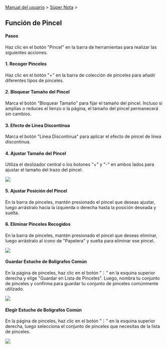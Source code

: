 [Manual del usuario](/dragonnest/drawnote/manual/es) > [Súper Nota](/dragonnest/drawnote/manual/es/super_note) >

Función de Pincel
---

#### Pasos

Haz clic en el botón "Pincel" en la barra de herramientas para realizar las siguientes acciones.

#### 1. Recoger Pinceles

Haz clic en el botón "+" en la barra de colección de pinceles para añadir diferentes tipos de pinceles.

#### 2. Bloquear Tamaño del Pincel

Marca el botón "Bloquear Tamaño" para fijar el tamaño del pincel. Incluso si amplías o reduces el lienzo o la página, el tamaño del pincel permanecerá sin cambios.

#### 3. Efecto de Línea Discontinua

Marca el botón "Línea Discontinua" para aplicar el efecto de pincel de línea discontinua.

#### 4. Ajustar Tamaño del Pincel

Utiliza el deslizador central o los botones "+" y "-" en ambos lados para ajustar el tamaño del trazo del pincel.

![](imgs/brush_function.png)

#### 5. Ajustar Posición del Pincel

En la barra de pinceles, mantén presionado el pincel que deseas ajustar, luego arrástralo hacia la izquierda o derecha hasta la posición deseada y suelta.

#### 6. Eliminar Pinceles Recogidos

En la barra de pinceles, mantén presionado el pincel que deseas eliminar, luego arrástralo al icono de "Papelera" y suelta para eliminar ese pincel.

![](imgs/brush_function1.png)

#### Guardar Estuche de Bolígrafos Común
En la página de pinceles, haz clic en el botón "⋮" en la esquina superior derecha y elige "Guardar en Lista de Pinceles". Luego, nombra tu conjunto de pinceles y confirma para guardar tu conjunto de pinceles comúnmente utilizado.

![](imgs/brush_function2.png)

#### Elegir Estuche de Bolígrafos Común
En la página de pinceles, haz clic en el botón "⋮" en la esquina superior derecha, luego selecciona el conjunto de pinceles que necesitas de la lista de pinceles.

![](imgs/brush_function5.png)